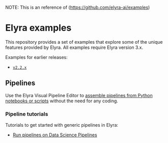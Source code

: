 <!--
{% comment %}
Copyright 2018-2022 Elyra Authors

Licensed under the Apache License, Version 2.0 (the "License");
you may not use this file except in compliance with the License.
You may obtain a copy of the License at

http://www.apache.org/licenses/LICENSE-2.0

Unless required by applicable law or agreed to in writing, software
distributed under the License is distributed on an "AS IS" BASIS,
WITHOUT WARRANTIES OR CONDITIONS OF ANY KIND, either express or implied.
See the License for the specific language governing permissions and
limitations under the License.
{% endcomment %}
-->

NOTE: This is an reference of (https://github.com/elyra-ai/examples)

# Elyra examples

This repository provides a set of examples that explore some of the unique
features provided by Elyra. All examples require Elyra version 3.x.

Examples for earlier releases:
 - [`v2.2.x`](https://github.com/elyra-ai/examples/tree/v2.2.x)

## Pipelines

Use the Elyra Visual Pipeline Editor to [assemble pipelines from Python notebooks or scripts](https://elyra.readthedocs.io/en/stable/user_guide/pipelines.html) without the need for any coding.

### Pipeline tutorials

Tutorials to get started with generic pipelines in Elyra:
- [Run pipelines on Data Science Pipelines](pipelines/run-pipelines-on-data-science-pipelines)
